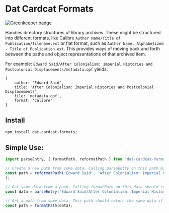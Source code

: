 # Dat Cardcat Formats

[![Greenkeeper badge](https://badges.greenkeeper.io/samiz-dat/dat-cardcat-formats.svg)](https://greenkeeper.io/)

Handles directory structures of library archives. These might be structured into different formats, like Calibre `Author Name/Title of Publication/filename.ext` or flat format, such as `Author Name, Alphabetized - Title of Publication.ext`. This provides ways of moving back and forth between the paths and object representations of that archived item.

For example:
`Edward Said/After Colonialism: Imperial Histories and Postcolonial Displacements/metadata.opf`
yields:

```
{
	author: 'Edward Said',
	title: 'After Colonialism: Imperial Histories and Postcolonial Displacements',
	file: 'metadata.opf',
	format: 'calibre'
}
```

## Install

```bash
npm install dat-cardcat-formats;
```

## Simple Use:

```js
import parseEntry, { formatPath, reformatPath } from 'dat-cardcat-formats';

// Create a new path from some data. Calling parseEntry on this path might not return the data we give 
const path = reformatPath('Edward Said', 'After Colonialism: Imperial Histories and Postcolonial Displacements', 'metadata.opf', 'calibre')
);

// Get some data from a path. Calling formatPath on this data should return this path.
const data = parseEntry('Edward Said/After Colonialism: Imperial Histories and Postcolonial Displacements/metadata.opf');

// Get a path from some data. This path should return the same data if we call parseEntry on it.
const path = formatPath(data);

```

